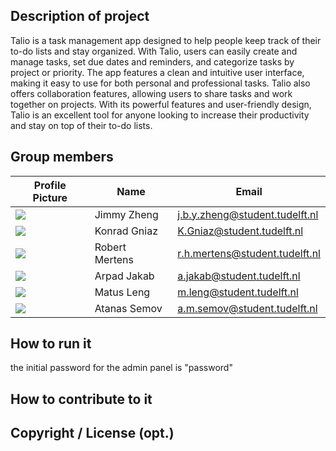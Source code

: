

## Description of project
Talio is a task management app designed to help people keep track of their to-do lists and stay organized. With Talio, users can easily create and manage tasks, set due dates and reminders, and categorize tasks by project or priority. The app features a clean and intuitive user interface, making it easy to use for both personal and professional tasks. Talio also offers collaboration features, allowing users to share tasks and work together on projects. With its powerful features and user-friendly design, Talio is an excellent tool for anyone looking to increase their productivity and stay on top of their to-do lists.
## Group members

| Profile Picture                                                                                                                                      | Name           | Email                          |
|------------------------------------------------------------------------------------------------------------------------------------------------------|----------------|--------------------------------|
| ![](https://eu.ui-avatars.com/api/?name=OOPP&length=4&size=50&color=DDD&background=777&font-size=0.325)                                              | Jimmy Zheng    | j.b.y.zheng@student.tudelft.nl |
| ![](https://secure.gravatar.com/avatar/7e42389823b907e457f9e4a3fc482a1d?s=800&d=identicon&length=4&size=50&color=DDD&background=777&font-size=0.325 )                                             | Konrad Gniaz   | K.Gniaz@student.tudelft.nl     |
| ![](https://0.gravatar.com/avatar/1d5885fae45281e8e0803a5adb46661a?s=800&d=identicon&length=4&size=50&color=DDD&background=777&font-size=0.325)                                              | Robert Mertens | r.h.mertens@student.tudelft.nl |
| ![](https://eu.ui-avatars.com/api/?name=OOPP&length=4&size=50&color=DDD&background=777&font-size=0.325)                                              | Arpad Jakab    | a.jakab@student.tudelft.nl     |
| ![](https://eu.ui-avatars.com/api/?name=OOPP&length=4&size=50&color=DDD&background=777&font-size=0.325)                                              | Matus Leng     | m.leng@student.tudelft.nl      |
| ![](https://secure.gravatar.com/avatar/741a20ea17fb4c39bacf9e91c96ec417?s=800&d=identicon&length=4&size=50&color=DDD&background=777&font-size=0.325) | Atanas Semov   | a.m.semov@student.tudelft.nl   |
<!-- Instructions (remove once assignment has been completed -->
<!-- - Add (only!) your own name to the table above (use Markdown formatting) -->
<!-- - Mention your *student* email address -->
<!-- - Preferably add a recognizable photo, otherwise add your GitLab photo -->
<!-- - (please make sure the photos have the same size) --> 

## How to run it
the initial password for the admin panel is "password"
## How to contribute to it

## Copyright / License (opt.)
